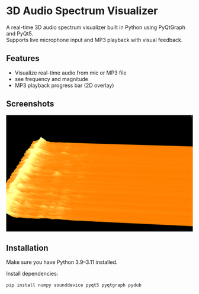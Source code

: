 # 3D Audio Spectrum Visualizer

A real-time 3D audio spectrum visualizer built in Python using PyQtGraph and PyQt5.  
Supports live microphone input and MP3 playback with visual feedback.

## Features

- Visualize real-time audio from mic or MP3 file
- see frequency and magnitude
- MP3 playback progress bar (2D overlay)

## Screenshots

<img src="screenshot.png" width="600"/>

## Installation

Make sure you have Python 3.9–3.11 installed.

Install dependencies:

```bash
pip install numpy sounddevice pyqt5 pyqtgraph pydub
